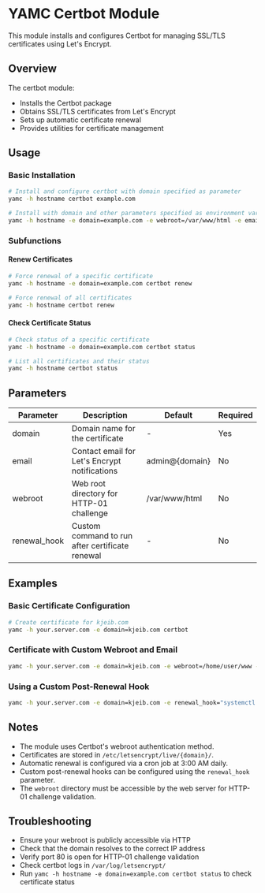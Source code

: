 # YAMC Certbot Module

This module installs and configures Certbot for managing SSL/TLS certificates using Let's Encrypt.

## Overview

The certbot module:
- Installs the Certbot package
- Obtains SSL/TLS certificates from Let's Encrypt
- Sets up automatic certificate renewal
- Provides utilities for certificate management

## Usage

### Basic Installation

```bash
# Install and configure certbot with domain specified as parameter
yamc -h hostname certbot example.com

# Install with domain and other parameters specified as environment variables
yamc -h hostname -e domain=example.com -e webroot=/var/www/html -e email=admin@example.com certbot
```

### Subfunctions

#### Renew Certificates

```bash
# Force renewal of a specific certificate
yamc -h hostname -e domain=example.com certbot renew

# Force renewal of all certificates
yamc -h hostname certbot renew
```

#### Check Certificate Status

```bash
# Check status of a specific certificate
yamc -h hostname -e domain=example.com certbot status

# List all certificates and their status
yamc -h hostname certbot status
```

## Parameters

| Parameter    | Description                                       | Default          | Required |
|--------------|---------------------------------------------------|------------------|----------|
| domain       | Domain name for the certificate                   | -                | Yes      |
| email        | Contact email for Let's Encrypt notifications     | admin@{domain}   | No       |
| webroot      | Web root directory for HTTP-01 challenge          | /var/www/html    | No       |
| renewal_hook | Custom command to run after certificate renewal   | -                | No       |

## Examples

### Basic Certificate Configuration

```bash
# Create certificate for kjeib.com
yamc -h your.server.com -e domain=kjeib.com certbot
```

### Certificate with Custom Webroot and Email

```bash
yamc -h your.server.com -e domain=kjeib.com -e webroot=/home/user/www -e email=admin@kjeib.com certbot
```

### Using a Custom Post-Renewal Hook

```bash
yamc -h your.server.com -e domain=kjeib.com -e renewal_hook="systemctl restart nginx" certbot
```

## Notes

- The module uses Certbot's webroot authentication method.
- Certificates are stored in `/etc/letsencrypt/live/{domain}/`.
- Automatic renewal is configured via a cron job at 3:00 AM daily.
- Custom post-renewal hooks can be configured using the `renewal_hook` parameter.
- The `webroot` directory must be accessible by the web server for HTTP-01 challenge validation.

## Troubleshooting

- Ensure your webroot is publicly accessible via HTTP
- Check that the domain resolves to the correct IP address
- Verify port 80 is open for HTTP-01 challenge validation
- Check certbot logs in `/var/log/letsencrypt/`
- Run `yamc -h hostname -e domain=example.com certbot status` to check certificate status 